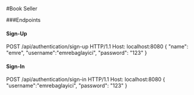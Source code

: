 #Book Seller


###Endpoints

#### Sign-Up
POST /api/authentication/sign-up HTTP/1.1
Host: localhost:8080
{
"name": "emre",
"username":"emrebaglayici",
"password": "123"
}

#### Sign-In
POST /api/authentication/sign-in HTTP/1.1
Host: localhost:8080
{
"username":"emrebaglayici",
"password": "123"
}